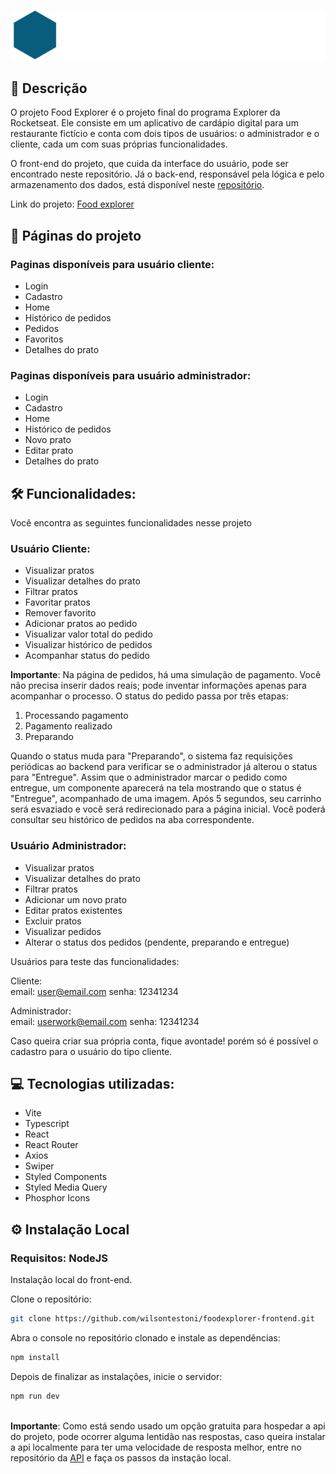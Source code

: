 <br>
<p align="center">
<a href= "https://flourishing-elf-04cbc3.netlify.app"><img src="./src/assets/logo-explorer.svg" border="0"></a>
</p>

## 📝 Descrição

O projeto Food Explorer é o projeto final do programa Explorer da Rocketseat. Ele consiste em um aplicativo de cardápio digital para um restaurante fictício e conta com dois tipos de usuários: o administrador e o cliente, cada um com suas próprias funcionalidades.

O front-end do projeto, que cuida da interface do usuário, pode ser encontrado neste repositório. Já o back-end, responsável pela lógica e pelo armazenamento dos dados, está disponível neste <a href="https://github.com/wilsontestoni/foodexplorer-api">repositório</a>.

Link do projeto: <a href= "https://flourishing-elf-04cbc3.netlify.app">Food explorer</a>

## 📃 Páginas do projeto
### Paginas disponíveis para usuário cliente:
- Login
- Cadastro
- Home
- Histórico de pedidos
- Pedidos
- Favoritos
- Detalhes do prato

### Paginas disponíveis para usuário administrador:
- Login
- Cadastro
- Home
- Histórico de pedidos
- Novo prato
- Editar prato
- Detalhes do prato

## 🛠️ Funcionalidades: <br>

Você encontra as seguintes funcionalidades nesse projeto

### Usuário Cliente:

- Visualizar pratos
- Visualizar detalhes do prato
- Filtrar pratos
- Favoritar pratos
- Remover favorito
- Adicionar pratos ao pedido
- Visualizar valor total do pedido
- Visualizar histórico de pedidos
- Acompanhar status do pedido

<strong>Importante</strong>: Na página de pedidos, há uma simulação de pagamento. Você não precisa inserir dados reais; pode inventar informações apenas para acompanhar o processo. O status do pedido passa por três etapas:

1. Processando pagamento
2. Pagamento realizado
3. Preparando

Quando o status muda para "Preparando", o sistema faz requisições periódicas ao backend para verificar se o administrador já alterou o status para "Entregue". Assim que o administrador marcar o pedido como entregue, um componente aparecerá na tela mostrando que o status é "Entregue", acompanhado de uma imagem. Após 5 segundos, seu carrinho será esvaziado e você será redirecionado para a página inicial. Você poderá consultar seu histórico de pedidos na aba correspondente.

### Usuário Administrador:

- Visualizar pratos
- Visualizar detalhes do prato
- Filtrar pratos
- Adicionar um novo prato
- Editar pratos existentes
- Excluir pratos
- Visualizar pedidos
- Alterar o status dos pedidos (pendente, preparando e entregue)

Usuários para teste das funcionalidades:

Cliente: <br>
email: user@email.com
senha: 12341234

Administrador:<br>
email: userwork@email.com
senha: 12341234

Caso queira criar sua própria conta, fique avontade! porém só é possível o cadastro para o usuário do tipo cliente.

## 💻 Tecnologias utilizadas: <br>
- Vite
- Typescript
- React
- React Router
- Axios
- Swiper
- Styled Components
- Styled Media Query
- Phosphor Icons

## ⚙ Instalação Local

### Requisitos: NodeJS 

Instalação local do front-end.

Clone o repositório:
```sh
git clone https://github.com/wilsontestoni/foodexplorer-frontend.git
```

Abra o console no repositório clonado e instale as dependências:
```sh
npm install
```

Depois de finalizar as instalações, inicie o servidor:
```sh
npm run dev
```
<br>
<strong>Importante</strong>: Como está sendo usado um opção gratuita para hospedar a api do projeto, pode ocorrer alguma lentidão nas respostas, caso queira instalar a api
localmente para ter uma velocidade de resposta melhor, entre no repositório da <a href="https://github.com/wilsontestoni/foodexplorer-api">API</a> e faça os passos da instação local.
<br>
<br>

